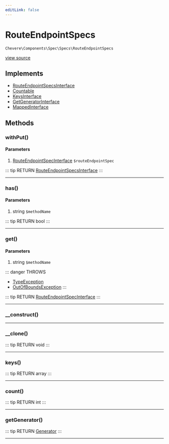 ```yaml
---
editLink: false
---
```


# RouteEndpointSpecs

`Chevere\Components\Spec\Specs\RouteEndpointSpecs`

[view source](https://github.com/chevere/chevere/blob/master/Spec/Specs/RouteEndpointSpecs.php)

## Implements

- [RouteEndpointSpecsInterface](../../../Interfaces/Spec/Specs/RouteEndpointSpecsInterface.md)
- [Countable](https://www.php.net/manual/class.countable)
- [KeysInterface](../../../Interfaces/DataStructure/KeysInterface.md)
- [GetGeneratorInterface](../../../Interfaces/DataStructure/GetGeneratorInterface.md)
- [MappedInterface](../../../Interfaces/DataStructure/MappedInterface.md)

## Methods

### withPut()

#### Parameters

1. [RouteEndpointSpecInterface](../../../Interfaces/Spec/Specs/RouteEndpointSpecInterface.md) `$routeEndpointSpec`

::: tip RETURN
[RouteEndpointSpecsInterface](../../../Interfaces/Spec/Specs/RouteEndpointSpecsInterface.md)
:::

---

### has()

#### Parameters

1. string `$methodName`

::: tip RETURN
bool
:::

---

### get()

#### Parameters

1. string `$methodName`

::: danger THROWS
- [TypeException](../../../Exceptions/Core/TypeException.md) 
- [OutOfBoundsException](../../../Exceptions/Core/OutOfBoundsException.md) 
:::

::: tip RETURN
[RouteEndpointSpecInterface](../../../Interfaces/Spec/Specs/RouteEndpointSpecInterface.md)
:::

---

### __construct()

---

### __clone()

::: tip RETURN
void
:::

---

### keys()

::: tip RETURN
array
:::

---

### count()

::: tip RETURN
int
:::

---

### getGenerator()

::: tip RETURN
[Generator](https://www.php.net/manual/class.generator)
:::

---
